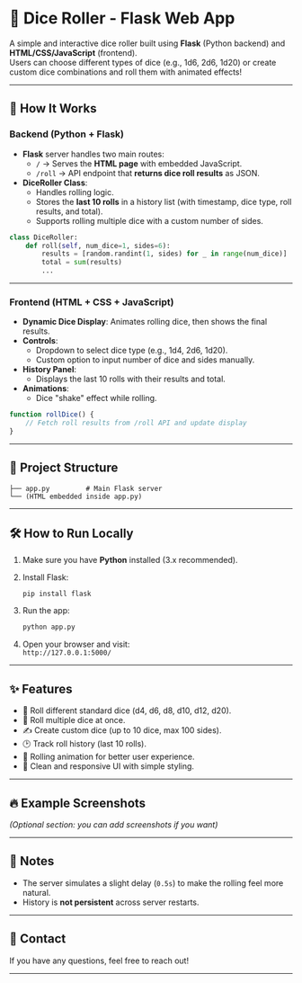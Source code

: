 # 🎲 Dice Roller - Flask Web App

A simple and interactive dice roller built using **Flask** (Python backend) and **HTML/CSS/JavaScript** (frontend).  
Users can choose different types of dice (e.g., 1d6, 2d6, 1d20) or create custom dice combinations and roll them with animated effects!

---

## 🚀 How It Works

### Backend (Python + Flask)
- **Flask** server handles two main routes:
  - `/` → Serves the **HTML page** with embedded JavaScript.
  - `/roll` → API endpoint that **returns dice roll results** as JSON.
- **DiceRoller Class**:
  - Handles rolling logic.
  - Stores the **last 10 rolls** in a history list (with timestamp, dice type, roll results, and total).
  - Supports rolling multiple dice with a custom number of sides.

```python
class DiceRoller:
    def roll(self, num_dice=1, sides=6):
        results = [random.randint(1, sides) for _ in range(num_dice)]
        total = sum(results)
        ...
```

---

### Frontend (HTML + CSS + JavaScript)
- **Dynamic Dice Display**: Animates rolling dice, then shows the final results.
- **Controls**:
  - Dropdown to select dice type (e.g., 1d4, 2d6, 1d20).
  - Custom option to input number of dice and sides manually.
- **History Panel**:
  - Displays the last 10 rolls with their results and total.
- **Animations**:
  - Dice "shake" effect while rolling.

```javascript
function rollDice() {
    // Fetch roll results from /roll API and update display
}
```

---

## 📂 Project Structure

```
├── app.py         # Main Flask server
└── (HTML embedded inside app.py)
```

---

## 🛠️ How to Run Locally

1. Make sure you have **Python** installed (3.x recommended).

2. Install Flask:
   ```bash
   pip install flask
   ```

3. Run the app:
   ```bash
   python app.py
   ```

4. Open your browser and visit:  
   `http://127.0.0.1:5000/`

---

## ✨ Features

- 🎲 Roll different standard dice (d4, d6, d8, d10, d12, d20).
- 🎲 Roll multiple dice at once.
- ✍️ Create custom dice (up to 10 dice, max 100 sides).
- 🕑 Track roll history (last 10 rolls).
- 💫 Rolling animation for better user experience.
- 🎨 Clean and responsive UI with simple styling.

---

## 🔥 Example Screenshots

*(Optional section: you can add screenshots if you want)*

---

## 📜 Notes

- The server simulates a slight delay (`0.5s`) to make the rolling feel more natural.
- History is **not persistent** across server restarts.

---

## 📧 Contact

If you have any questions, feel free to reach out!

---
